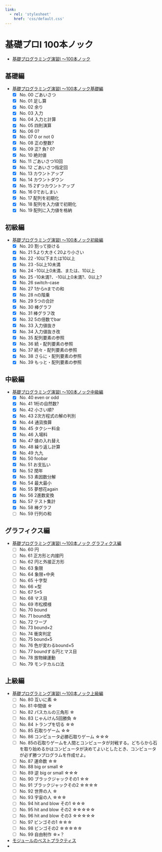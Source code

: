 ```yaml
---
link:
  - rel: 'stylesheet'
    href: 'css/default.css'
---
```


# 基礎プロI 100本ノック
- [基礎プログラミング演習I 〜100本ノック](https://www.cc.kyoto-su.ac.jp/~mmina/bp1/hundredKnocks.html)

## 基礎編
- [基礎プログラミング演習I 〜100本ノック基礎編](https://www.cc.kyoto-su.ac.jp/~mmina/bp1/hundredKnocksBasic.html)
  - [x] No. 00 ごあいさつ
  - [x] No. 01 足し算
  - [x] No. 02 余り
  - [x] No. 03 入力
  - [x] No. 04 入力と計算
  - [x] No. 05 四則演算
  - [x] No. 06 0?
  - [x] No. 07 0 or not 0
  - [x] No. 08 正の整数?
  - [x] No. 09 正? 負? 0?
  - [x] No. 10 絶対値
  - [x] No. 11 ごあいさつ10回
  - [x] No. 12 ごあいさつ指定回
  - [x] No. 13 カウントアップ
  - [x] No. 14 カウントダウン
  - [x] No. 15 2ずつカウントアップ
  - [x] No. 16 0でおしまい
  - [x] No. 17 配列を初期化
  - [x] No. 18 配列を入力値で初期化
  - [x] No. 19 配列に入力値を格納

## 初級編
- [基礎プログラミング演習I 〜100本ノック初級編](https://www.cc.kyoto-su.ac.jp/~mmina/bp1/hundredKnocksPrimary.html)
  - [x] No. 20 割って掛ける
  - [x] No. 21 5より大きく20より小さい
  - [x] No. 22 -10以下または10以上
  - [x] No. 23 -5以上10未満
  - [x] No. 24 -10以上0未満、または、10以上
  - [x] No. 25 -10未満?、-10以上0未満?、0以上?
  - [x] No. 26 switch-case
  - [x] No. 27 1からnまでの和
  - [x] No. 28 nの階乗
  - [x] No. 29 5つの合計
  - [x] No. 30 棒グラフ
  - [x] No. 31 棒グラフ改
  - [x] No. 32 5の倍数でbar
  - [x] No. 33 入力値抜き
  - [x] No. 34 入力値抜き改
  - [x] No. 35 配列要素の参照
  - [x] No. 36 続・配列要素の参照
  - [x] No. 37 続々・配列要素の参照
  - [x] No. 38 さらに・配列要素の参照
  - [x] No. 39 もっと・配列要素の参照

## 中級編
- [基礎プログラミング演習I 〜100本ノック中級編](https://www.cc.kyoto-su.ac.jp/~mmina/bp1/hundredKnocksMiddle.html)
  - [x] No. 40 even or odd
  - [x] No. 41 1桁の自然数?
  - [x] No. 42 小さい順?
  - [x] No. 43 2次方程式の解の判別
  - [x] No. 44 通貨換算
  - [x] No. 45 タクシー料金
  - [x] No. 46 入場料
  - [x] No. 47 値の入れ替え
  - [x] No. 48 繰り返し計算
  - [x] No. 49 九九
  - [x] No. 50 foobar
  - [x] No. 51 お支払い
  - [x] No. 52 閏年
  - [x] No. 53 素因数分解
  - [x] No. 54 最大最小
  - [x] No. 55 夢想花again
  - [x] No. 56 2進数変換
  - [x] No. 57 テスト集計
  - [x] No. 58 棒グラフ
  - [ ] No. 59 行列の和

## グラフィクス編
- [基礎プログラミング演習I 〜100本ノック グラフィクス編](https://www.cc.kyoto-su.ac.jp/~mmina/bp1/hundredKnocksGraphics.html)
  - [ ] No. 60 円
  - [ ] No. 61 正方形と内接円
  - [ ] No. 62 円と外接正方形
  - [ ] No. 63 象限
  - [ ] No. 64 象限+中央
  - [ ] No. 65 十字型
  - [ ] No. 66 ×型
  - [ ] No. 67 5×5
  - [ ] No. 68 マス目
  - [ ] No. 69 市松模様
  - [ ] No. 70 bound
  - [ ] No. 71 bound改
  - [ ] No. 72 ワープ
  - [ ] No. 73 bound×2
  - [ ] No. 74 衝突判定
  - [ ] No. 75 bound×5
  - [ ] No. 76 色が変わるbound×5
  - [ ] No. 77 boundする円とマス目
  - [ ] No. 78 放物線運動
  - [ ] No. 79 モンテカルロ法

## 上級編
- [基礎プログラミング演習I 〜100本ノック上級編](https://www.cc.kyoto-su.ac.jp/~mmina/bp1/hundredKnocksAdvanced.html)
  - [ ] No. 80 互いに素 ☆
  - [ ] No. 81 中間値 ☆
  - [ ] No. 82 パスカルの三角形 ☆
  - [ ] No. 83 じゃんけん5回勝負 ☆
  - [ ] No. 84 トランプを切る ☆☆
  - [ ] No. 85 石取りゲーム ☆☆
  - [ ] No. 86 コンピュータ必勝石取りゲーム ☆☆☆
  - [ ] No. 85の石取りゲームを人間とコンピュータが対戦する。どちらから石を取り始めるかはコンピュータが決めてよいとしたとき、コンピュータが必ず勝つプログラムを作成せよ。
  - [ ] No. 87 運命数 ☆☆
  - [ ] No. 88 big or small ☆
  - [ ] No. 89 逆 big or small ☆☆☆
  - [ ] No. 90 ブラックジャックその1 ☆☆
  - [ ] No. 91 ブラックジャックその2 ☆☆☆☆
  - [ ] No. 92 世界の人 ☆
  - [ ] No. 93 宇宙の人 ☆☆☆
  - [ ] No. 94 hit and blow その1 ☆☆☆
  - [ ] No. 95 hit and blow その2 ☆☆☆☆☆
  - [ ] No. 96 hit and blow その3 ☆☆☆☆☆
  - [ ] No. 97 ビンゴその1 ☆☆☆
  - [ ] No. 98 ビンゴその2 ☆☆☆☆☆
  - [ ] No. 99 自由制作 ☆×？

- [モジュールのベストプラクティス](https://zenn.dev/msakuta/articles/83f9991b2aba62)
- 
